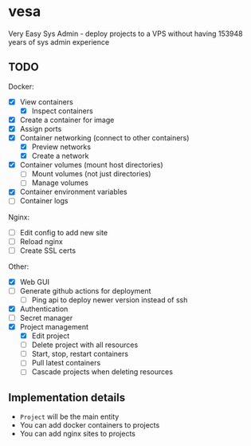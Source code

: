 # vesa
Very Easy Sys Admin - deploy projects to a VPS without having 153948 years of sys admin experience

## TODO
Docker:
- [X] View containers
  - [X] Inspect containers
- [X] Create a container for image
- [X] Assign ports
- [X] Container networking (connect to other containers)
  - [X] Preview networks
  - [X] Create a network
- [X] Container volumes (mount host directories)
  - [ ] Mount volumes (not just directories)
  - [ ] Manage volumes
- [X] Container environment variables
- [ ] Container logs

Nginx:
- [ ] Edit config to add new site
- [ ] Reload nginx
- [ ] Create SSL certs

Other:
- [X] Web GUI
- [ ] Generate github actions for deployment
  - [ ] Ping api to deploy newer version instead of ssh
- [X] Authentication
- [ ] Secret manager
- [X] Project management
  - [X] Edit project
  - [ ] Delete project with all resources
  - [ ] Start, stop, restart containers
  - [ ] Pull latest containers
  - [ ] Cascade projects when deleting resources

## Implementation details

- `Project` will be the main entity
- You can add docker containers to projects
- You can add nginx sites to projects
